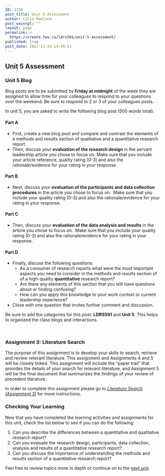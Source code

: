 ```yaml
---
ID: 1338
post_title: Unit 5 Assessment
author: Colin Madland
post_excerpt: ""
layout: page
permalink: >
  https://create.twu.ca/ldrs591/unit-5-assessment/
published: true
post_date: 2017-11-24 14:49:51
---
```

<h2>Unit 5 Assessment</h2>

<h3>Unit 5 Blog</h3>

Blog posts are to be submitted by<strong> Friday at midnight</strong> of the week they are assigned to allow time for your colleagues to respond to your questions over the weekend. Be sure to respond to 2 or 3 of your colleagues posts.

In unit 5, you are asked to write the following blog post (500 words total):

<h4>Part A</h4>

<ul>
    <li>First, create a new blog post and compare and contrast the elements of a methods and results section of qualitative and a quantitative research report.</li>
    <li>Then, discuss your <strong>evaluation of the research design</strong> in the servant leadership article you chose to focus on. Make sure that you include your article reference, quality rating (0-3) and also the rationale/evidence for your rating in your response.</li>
</ul>

<h4>Part B</h4>

<ul>
    <li>Next, discuss your <strong>evaluation of the participants and data collection procedures</strong> in the article you chose to focus on.  Make sure that you include your quality rating (0-3) and also the rationale/evidence for your rating in your response.</li>
</ul>

<h4>Part C</h4>

<ul>
    <li>Then, discuss your <strong>evaluation of the data analysis and results</strong> in the article you chose to focus on.  Make sure that you include your quality rating (0-3) and also the rationale/evidence for your rating in your response.</li>
</ul>

<h4>Part D</h4>

<ul>
    <li>Finally, discuss the following questions:
<ul>
    <li>As a consumer of research reports what were the most important aspects you need to consider in the methods and results section of  of a high-quality <strong>quantitative</strong> research report?</li>
    <li>Are there any elements of this section that you still have questions about or finding confusing?</li>
    <li>How can you apply this knowledge to your work context or current leadership experience?</li>
</ul>
</li>
    <li>Close with one question that invites further comment and discussion.</li>
</ul>

Be sure to add the categories for this post: <strong>LDRS591</strong> and <strong>Unit 5</strong>. This helps to organized the class blogs and interactions.

&nbsp;

<h3>Assignment 3: Literature Search</h3>

The purpose of this assignment is to develop your skills to search, retrieve and review relevant literature. This assignment and Assignments 4 and 5 will be closely linked. This assignment will include the “paper trail” that provides the details of your search for relevant literature, and Assignment 5 will be the final document that summarizes the findings of your review of precedent literature.

In order to complete this assignment please go to <em><a href="https://create.twu.ca/ldrs591/literature-review-search/">Literature Search (Assignment 3)</a></em> for more instructions.

<h3>Checking Your Learning</h3>

Now that you have completed the learning activities and assignments for this unit, check the list below to see if you can do the following:

<ol>
    <li>Can you describe the differences between a quantitative and qualitative research report?</li>
    <li>Can you evaluate the research design, participants, data collection, analysis and results of a quantitative research report?</li>
    <li>Can you discuss the importance of understanding the methods and results section of a quantitative research report?</li>
</ol>

Feel free to review topics more in depth or continue on to the <a href="https://create.twu.ca/ldrs591/unit-6-overview/">next unit</a>.

<h3></h3>
